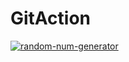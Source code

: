 # GitAction

[![random-num-generator](https://github.com/mrlourobinson/GitAction/actions/workflows/main.yml/badge.svg)](https://github.com/mrlourobinson/GitAction/actions/workflows/main.yml)
